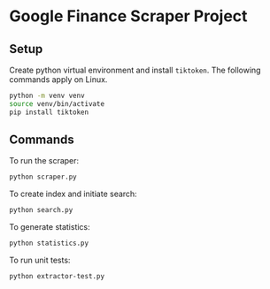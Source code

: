 # Google Finance Scraper Project

## Setup

Create python virtual environment and install `tiktoken`. The following commands apply on Linux.

```bash
python -m venv venv
source venv/bin/activate
pip install tiktoken
```

## Commands

To run the scraper:

```bash
python scraper.py
```

To create index and initiate search:
```bash
python search.py
```

To generate statistics:
```bash
python statistics.py
```

To run unit tests:
```bash
python extractor-test.py
```